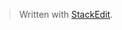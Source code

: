 


> Written with [StackEdit](https://stackedit.io/).
<!--stackedit_data:
eyJoaXN0b3J5IjpbMjQyMjczMTQxXX0=
-->